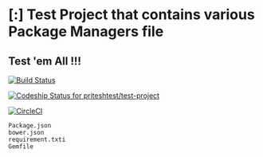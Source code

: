 # [:] Test Project that contains various Package Managers file



## Test 'em All !!!

[![Build Status](https://travis-ci.org/priteshtest/test-project.svg?branch=master)](https://travis-ci.org/priteshtest/test-project)

[ ![Codeship Status for priteshtest/test-project](https://app.codeship.com/projects/f1a83440-bac1-0134-c2e0-724bc84a25ec/status?branch=master)](https://app.codeship.com/projects/195394)

[![CircleCI](https://circleci.com/gh/priteshtest/test-project.svg?style=svg)](https://circleci.com/gh/priteshtest/test-project)

```
Package.json
bower.json
requirement.txti
Gemfile
```
